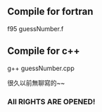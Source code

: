 ## Compile for fortran

 f95 guessNumber.f


## Compile for c++

 g++ guessNumber.cpp


 很久以前無聊寫的~~


 ### All RIGHTS ARE OPENED!